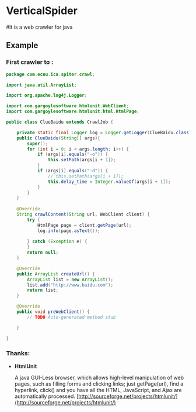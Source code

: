 VerticalSpider
==============

#It is a web crawler for java

## Example
### First crawler to :
```java
package com.ecnu.ica.spiter.crawl;

import java.util.ArrayList;

import org.apache.log4j.Logger;

import com.gargoylesoftware.htmlunit.WebClient;
import com.gargoylesoftware.htmlunit.html.HtmlPage;

public class ClueBaidu extends CrawlJob {

	private static final Logger log = Logger.getLogger(ClueBaidu.class);
	public ClueBaidu(String[] args){
		super();
		for (int i = 0; i < args.length; i++) {
			if (args[i].equals("-o")) {
				this.setPath(args[i + 1]);
			}
			if (args[i].equals("-d")) {
				// this.setPath(args[i + 1]);
				this.delay_time = Integer.valueOf(args[i + 1]);
			}
		}
	}
	
	@Override
	String crawlContent(String url, WebClient client) {
		try {
			HtmlPage page = client.getPage(url);
			log.info(page.asText());
			
		} catch (Exception e) {
		}
		return null;
	}

	@Override
	public ArrayList createUrl() {
		ArrayList list = new ArrayList();
		list.add("http://www.baidu.com");
		return list;
	}

	@Override
	public void preWebClient() {
		// TODO Auto-generated method stub

	}

}

```
### Thanks:
* **HtmlUnit**

	A java GUI-Less browser, which allows high-level manipulation of web pages, such as filling forms and clicking links; just getPage(url), find a hyperlink, click() and you have all the HTML, JavaScript, and Ajax are automatically processed.
	[http://sourceforge.net/projects/htmlunit/](http://sourceforge.net/projects/htmlunit/)
